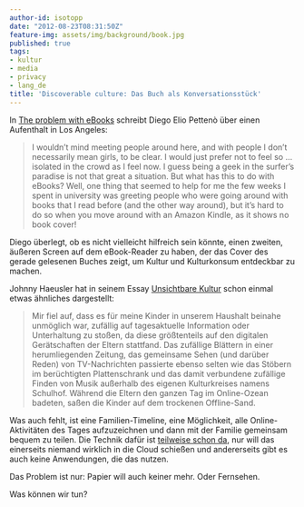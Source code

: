 ```yaml
---
author-id: isotopp
date: "2012-08-23T08:31:50Z"
feature-img: assets/img/background/book.jpg
published: true
tags:
- kultur
- media
- privacy
- lang_de
title: 'Discoverable culture: Das Buch als Konversationsstück'
---
```

In  [The problem with eBooks](http://blog.flameeyes.eu/2012/08/the-problem-with-ebooks)
schreibt Diego Elio Pettenò über einen Aufenthalt in Los Angeles: 

> I wouldn’t mind meeting people around here, and with people I don’t
> necessarily mean girls, to be clear.  I would just prefer not to feel so …
> isolated in the crowd as I feel now.  I guess being a geek in the surfer’s
> paradise is not that great a situation.  But what has this to do with
> eBooks?  Well, one thing that seemed to help for me the few weeks I spent
> in university was greeting people who were going around with books that I
> read before (and the other way around), but it’s hard to do so when you
> move around with an Amazon Kindle, as it shows no book cover!

Diego überlegt, ob es nicht vielleicht hilfreich sein könnte, einen zweiten,
äußeren Screen auf dem eBook-Reader zu haben, der das Cover des gerade
gelesenen Buches zeigt, um Kultur und Kulturkonsum entdeckbar zu machen.

Johnny Haeusler hat in seinem Essay 
[Unsichtbare Kultur](http://www.br.de/radio/bayern2/sendungen/zuendfunk/netz-kultur/netz/cloud_essay_haeusler100.html)
schon einmal etwas ähnliches dargestellt: 

> Mir fiel auf, dass es für meine Kinder in unserem Haushalt beinahe
> unmöglich war, zufällig auf tagesaktuelle Information oder Unterhaltung zu
> stoßen, da diese größtenteils auf den digitalen Gerätschaften der Eltern
> stattfand.  Das zufällige Blättern in einer herumliegenden Zeitung, das
> gemeinsame Sehen (und darüber Reden) von TV-Nachrichten passierte ebenso
> selten wie das Stöbern im berüchtigten Plattenschrank und das damit
> verbundene zufällige Finden von Musik außerhalb des eigenen Kulturkreises
> namens Schulhof.  Während die Eltern den ganzen Tag im Online-Ozean
> badeten, saßen die Kinder auf dem trockenen Offline-Sand.

Was auch fehlt, ist eine Familien-Timeline, eine Möglichkeit, alle
Online-Aktivitäten des Tages aufzuzeichnen und dann mit der Familie
gemeinsam bequem zu teilen.  Die Technik dafür ist 
[teilweise schon da](https://developers.google.com/+/history/), nur
will das einerseits niemand wirklich in die Cloud schießen und andererseits
gibt es auch keine Anwendungen, die das nutzen.

Das Problem ist nur: Papier will auch keiner mehr. Oder Fernsehen.

Was können wir tun?
